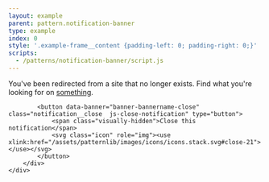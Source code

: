 ```yaml
---
layout: example
parent: pattern.notification-banner
type: example
index: 0
style: '.example-frame__content {padding-left: 0; padding-right: 0;}'
scripts:
  - /patterns/notification-banner/script.js
---
```


<div class="notification  notification--major">
    <div class="wrapper">
        <div class="notification__content">
            <div class="notification__text">
                <p>You've been redirected from a site that no longer exists. Find what you're looking for on <a data-banner="banner-bannername-link" href="#">something</a>.</p>
            </div>

            <button data-banner="banner-bannername-close" class="notification__close  js-close-notification" type="button">
                <span class="visually-hidden">Close this notification</span>
                <svg class="icon" role="img"><use xlink:href="/assets/patternlib/images/icons/icons.stack.svg#close-21"></use></svg>
            </button>
        </div>
    </div>
</div>
